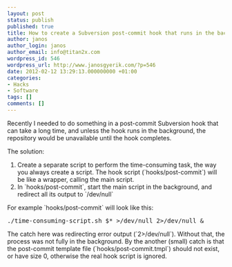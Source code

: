 ```yaml
---
layout: post
status: publish
published: true
title: How to create a Subversion post-commit hook that runs in the background
author: janos
author_login: janos
author_email: info@titan2x.com
wordpress_id: 546
wordpress_url: http://www.janosgyerik.com/?p=546
date: 2012-02-12 13:29:13.000000000 +01:00
categories:
- Hacks
- Software
tags: []
comments: []
---
```

Recently I needed to do something in a post-commit Subversion hook that can take a long time, and unless the hook runs in the background, the repository would be unavailable until the hook completes.

The solution:
<ol>
	<li>Create a separate script to perform the time-consuming task, the way you always create a script. The hook script (`hooks/post-commit`) will be like a wrapper, calling the main script.</li>
	<li>In `hooks/post-commit`, start the main script in the background, and redirect all its output to `/dev/null`</li>
</ol>
For example `hooks/post-commit` will look like this:
<pre>./time-consuming-script.sh $* &gt;/dev/null 2&gt;/dev/null &amp;</pre>
The catch here was redirecting error output (`2&gt;/dev/null`). Without that, the process was not fully in the background.
By the another (small) catch is that the post-commit template file (`hooks/post-commit.tmpl`) should not exist, or have size 0, otherwise the real hook script is ignored.
